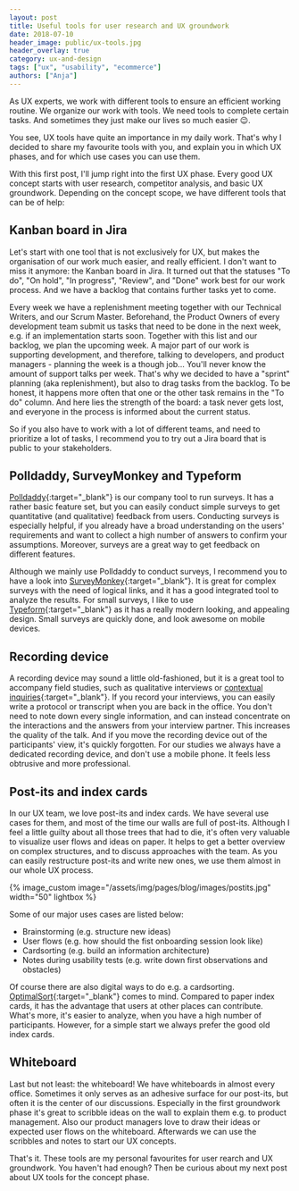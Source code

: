 ```yaml
---
layout: post
title: Useful tools for user research and UX groundwork
date: 2018-07-10
header_image: public/ux-tools.jpg
header_overlay: true
category: ux-and-design
tags: ["ux", "usability", "ecommerce"]
authors: ["Anja"]
---
```


As UX experts, we work with different tools to ensure an efficient working routine.
We organize our work with tools.
We need tools to complete certain tasks.
And sometimes they just make our lives so much easier 😉.

You see, UX tools have quite an importance in my daily work.
That's why I decided to share my favourite tools with you, and explain you in which UX phases, and for which use cases you can use them.

With this first post, I'll jump right into the first UX phase.
Every good UX concept starts with user research, competitor analysis, and basic UX groundwork.
Depending on the concept scope, we have different tools that can be of help:

## Kanban board in Jira

Let's start with one tool that is not exclusively for UX, but makes the organisation of our work much easier, and really efficient.
I don't want to miss it anymore: the Kanban board in Jira.
It turned out that the statuses "To do", "On hold", "In progress", "Review", and "Done" work best for our work process.
And we have a backlog that contains further tasks yet to come.

Every week we have a replenishment meeting together with our Technical Writers, and our Scrum Master. Beforehand, the Product Owners of every development team submit us tasks that need to be done in the next week, e.g. if an implementation starts soon.
Together with this list and our backlog, we plan the upcoming week.
A major part of our work is supporting development, and therefore, talking to developers, and product managers - planning the week is a though job...
You'll never know the amount of support talks per week.
That's why we decided to have a "sprint" planning (aka replenishment), but also to drag tasks from the backlog.
To be honest, it happens more often that one or the other task remains in the "To do" column.
And here lies the strength of the board: a task never gets lost, and everyone in the process is informed about the current status.

So if you also have to work with a lot of different teams, and need to prioritize a lot of tasks, I recommend you to try out a Jira board that is public to your stakeholders.

## Polldaddy, SurveyMonkey and Typeform

[Polldaddy](https://polldaddy.com/){:target="_blank"} is our company tool to run surveys.
It has a rather basic feature set, but you can easily conduct simple surveys to get quantitative (and qualitative) feedback from users.
Conducting surveys is especially helpful, if you already have a broad understanding on the users' requirements and want to collect a high number of answers to confirm your assumptions.
Moreover, surveys are a great way to get feedback on different features.

Although we mainly use Polldaddy to conduct surveys, I recommend you to have a look into [SurveyMonkey](https://www.surveymonkey.com/){:target="_blank"}.
It is great for complex surveys with the need of logical links, and it has a good integrated tool to analyze the results.
For small surveys, I like to use [Typeform](https://www.typeform.com/){:target="_blank"} as it has a really modern looking, and appealing design.
Small surveys are quickly done, and look awesome on mobile devices.

## Recording device

A recording device may sound a little old-fashioned, but it is a great tool to accompany field studies, such as qualitative interviews or [contextual inquiries](https://www.interaction-design.org/literature/article/contextual-interviews-and-how-to-handle-them){:target="_blank"}.
If you record your interviews, you can easily write a protocol or transcript when you are back in the office.
You don't need to note down every single information, and can instead concentrate on the interactions and the answers from your interview partner.
This increases the quality of the talk.
And if you move the recording device out of the participants' view, it's quickly forgotten.
For our studies we always have a dedicated recording device, and don't use a mobile phone.
It feels less obtrusive and more professional.

## Post-its and index cards

In our UX team, we love post-its and index cards.
We have several use cases for them, and most of the time our walls are full of post-its.
Although I feel a little guilty about all those trees that had to die, it's often very valuable to visualize user flows and ideas on paper.
It helps to get a better overview on complex structures, and to discuss approaches with the team.
As you can easily restructure post-its and write new ones, we use them almost in our whole UX process.

{% image_custom image="/assets/img/pages/blog/images/postits.jpg" width="50" lightbox %}

Some of our major uses cases are listed below:

* Brainstorming (e.g. structure new ideas)
* User flows (e.g. how should the fist onboarding session look like)
* Cardsorting (e.g. build an information architecture)
* Notes during usability tests (e.g. write down first observations and obstacles)

Of course there are also digital ways to do e.g. a cardsorting.
[OptimalSort](https://www.optimalworkshop.com/optimalsort){:target="_blank"} comes to mind.
Compared to paper index cards, it has the advantage that users at other places can contribute.
What's more, it's easier to analyze, when you have a high number of participants.
However, for a simple start we always prefer the good old index cards.

## Whiteboard

Last but not least: the whiteboard!
We have whiteboards in almost every office.
Sometimes it only serves as an adhesive surface for our post-its, but often it is the center of our discussions.
Especially in the first groundwork phase it's great to scribble ideas on the wall to explain them e.g. to product management.
Also our product managers love to draw their ideas or expected user flows on the whiteboard.
Afterwards we can use the scribbles and notes to start our UX concepts.

That's it.
These tools are my personal favourites for user rearch and UX groundwork.
You haven't had enough?
Then be curious about my next post about UX tools for the concept phase.
